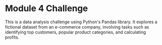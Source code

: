 # Module 4 Challenge

This is a data analysis challenge using Python's Pandas library. It explores a fictional dataset from an e-commerce company, involving tasks such as identifying top customers, popular product categories, and calculating profits.
